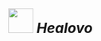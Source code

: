 # <h1> <img src="https://healovo.web.app/assets/logo.png" height="50px" width="50px">  _Healovo_ </h1>
